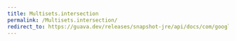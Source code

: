 ```yaml
---
title: Multisets.intersection
permalink: /Multisets.intersection/
redirect_to: https://guava.dev/releases/snapshot-jre/api/docs/com/google/common/collect/Multisets.html#intersection-com.google.common.collect.Multiset-com.google.common.collect.Multiset-
---
```

